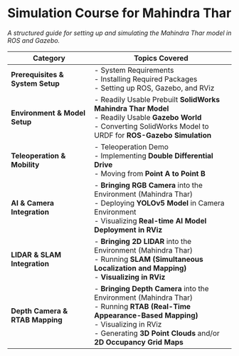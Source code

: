 # Simulation Course for Mahindra Thar  
*A structured guide for setting up and simulating the Mahindra Thar model in ROS and Gazebo.*

| **Category** | **Topics Covered** |
|-------------|------------------|
| **Prerequisites & System Setup** | - System Requirements <br> - Installing Required Packages <br> - Setting up ROS, Gazebo, and RViz |
| **Environment & Model Setup** | - Readily Usable Prebuilt **SolidWorks Mahindra Thar Model** <br> - Readily Usable **Gazebo World** <br> - Converting SolidWorks Model to URDF for **ROS-Gazebo Simulation** |
| **Teleoperation & Mobility** | - Teleoperation Demo <br> - Implementing **Double Differential Drive**  <br> - Moving from **Point A to Point B**  |
| **AI & Camera Integration** | - **Bringing RGB Camera** into the Environment (Mahindra Thar) <br> - Deploying **YOLOv5 Model** in Camera Environment <br> - Visualizing **Real-time AI Model Deployment in RViz** |
| **LIDAR & SLAM Integration** | - **Bringing 2D LIDAR** into the Environment (Mahindra Thar) <br> - Running **SLAM (Simultaneous Localization and Mapping)** <br> - **Visualizing in RViz** |
| **Depth Camera & RTAB Mapping** | - **Bringing Depth Camera** into the Environment (Mahindra Thar) <br> - Running **RTAB (Real-Time Appearance-Based Mapping)** <br> - Visualizing in RViz <br> - Generating **3D Point Clouds** and/or **2D Occupancy Grid Maps** |

